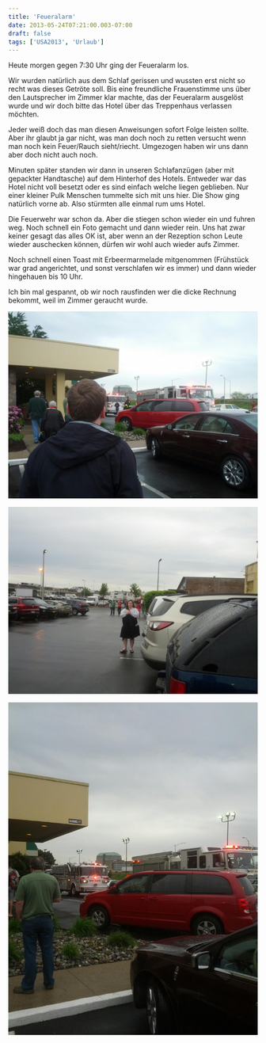 ```yaml
---
title: 'Feueralarm'
date: 2013-05-24T07:21:00.003-07:00
draft: false
tags: ['USA2013', 'Urlaub']
---
```


Heute morgen gegen 7:30 Uhr ging der Feueralarm los.

Wir wurden natürlich aus dem Schlaf gerissen und wussten erst nicht so recht was dieses Getröte soll. Bis eine freundliche Frauenstimme uns über den Lautsprecher im Zimmer klar machte, das der Feueralarm ausgelöst wurde und wir doch bitte das Hotel über das Treppenhaus verlassen möchten.

Jeder weiß doch das man diesen Anweisungen sofort Folge leisten sollte. Aber ihr glaubt ja gar nicht, was man doch noch zu retten versucht wenn man noch kein Feuer/Rauch sieht/riecht. Umgezogen haben wir uns dann aber doch nicht auch noch.

Minuten später standen wir dann in unseren Schlafanzügen (aber mit gepackter Handtasche) auf dem Hinterhof des Hotels. Entweder war das Hotel nicht voll besetzt oder es sind einfach welche liegen geblieben. Nur einer kleiner Pulk Menschen tummelte sich mit uns hier. Die Show ging natürlich vorne ab. Also stürmten alle einmal rum ums Hotel.

Die Feuerwehr war schon da. Aber die stiegen schon wieder ein und fuhren weg. Noch schnell ein Foto gemacht und dann wieder rein. Uns hat zwar keiner gesagt das alles OK ist, aber wenn an der Rezeption schon Leute wieder auschecken können, dürfen wir wohl auch wieder aufs Zimmer.

Noch schnell einen Toast mit Erbeermarmelade mitgenommen (Frühstück war grad angerichtet, und sonst verschlafen wir es immer) und dann wieder hingehauen bis 10 Uhr.

Ich bin mal gespannt, ob wir noch rausfinden wer die dicke Rechnung bekommt, weil im Zimmer geraucht wurde.

![](/urlaub11to15-images/13/IMG_20130524_072813.jpg)

![](/urlaub11to15-images/13/IMG_20130524_072834.jpg)

![](/urlaub11to15-images/13/IMG_20130524_072841.jpg)